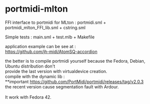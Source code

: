 # portmidi-mlton
FFI interface to portmidi for MLton : <cr>
portmidi.sml + portmidi_mlton_FFI_lib.sml + cstring.sml

Simple tests : main.sml + test.mlb + Makefile

application example can be see at :<br>
https://github.com/jh-midi/AtomSQ-accordion

the better is to compile portmidi yourself because the Fedora, Debian, Ubuntu distribution don't <br>
provide the last version with virtualdevice creation.<br>
compile with the dynamic lib :<br>
**important
https://github.com/PortMidi/portmidi/releases/tag/v2.0.3<br>
the recent version cause segmentation fault with Ardour.
<br>
<br>It work with Fedora 42.<br>






